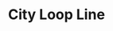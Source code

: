 ---
title: City Loop Line
title_zh: 三環綫
route_sign: [C]
branch_line: false
stations:
  - station_code: [C1]
    name: Winterland
    name_zh: 冬地
    transfer:
      - route_sign: [G,W]
  - station_code: [C2]
    name: Miraibridge
    name_zh: 美來橋
    transfer:
      - route_sign: [R,S]
  - station_code: [C3]
    name: Berryhills
    name_zh: 啤梨山
    transfer:
      - route_sign: [D]
  - station_code: [C4]
    name: Mirai
    name_zh: 美來
    transfer:
      - route_sign: [G,Ac,D]
  - station_code: [C5]
    name: Downtown East
    name_zh: 市中心東
    transfer:
      - route_sign: [W,D]
  - station_code: [C6]
    name: Mount Austin
    name_zh: 柯士甸山
    transfer:
      - route_sign: [G,W]
custom_style: table{margin:0 auto}.station-code-bg{background-image:url(/img/bg/cityloopline.png);background-repeat:no-repeat;background-size:7px 101%;background-position:56px}
weight: 7
---